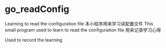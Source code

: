 # go_readConfig
Learning to read the configuration file
本小程序用来学习读配置文件
This small program used to learn to read the configuration file
用来记录学习心得

Used to record the learning
